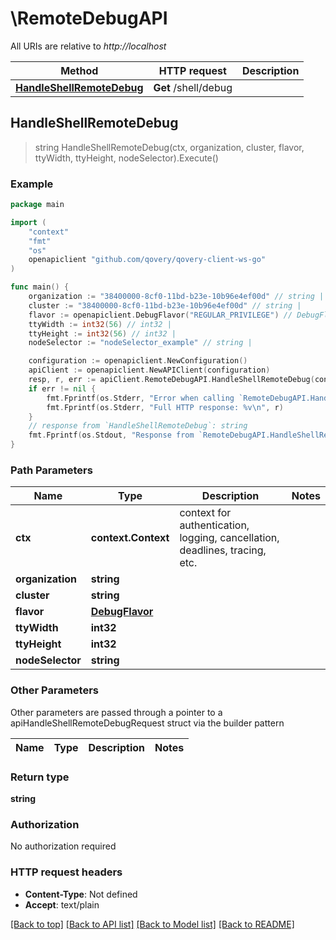 # \RemoteDebugAPI

All URIs are relative to *http://localhost*

Method | HTTP request | Description
------------- | ------------- | -------------
[**HandleShellRemoteDebug**](RemoteDebugAPI.md#HandleShellRemoteDebug) | **Get** /shell/debug | 



## HandleShellRemoteDebug

> string HandleShellRemoteDebug(ctx, organization, cluster, flavor, ttyWidth, ttyHeight, nodeSelector).Execute()



### Example

```go
package main

import (
	"context"
	"fmt"
	"os"
	openapiclient "github.com/qovery/qovery-client-ws-go"
)

func main() {
	organization := "38400000-8cf0-11bd-b23e-10b96e4ef00d" // string | 
	cluster := "38400000-8cf0-11bd-b23e-10b96e4ef00d" // string | 
	flavor := openapiclient.DebugFlavor("REGULAR_PRIVILEGE") // DebugFlavor | 
	ttyWidth := int32(56) // int32 | 
	ttyHeight := int32(56) // int32 | 
	nodeSelector := "nodeSelector_example" // string | 

	configuration := openapiclient.NewConfiguration()
	apiClient := openapiclient.NewAPIClient(configuration)
	resp, r, err := apiClient.RemoteDebugAPI.HandleShellRemoteDebug(context.Background(), organization, cluster, flavor, ttyWidth, ttyHeight, nodeSelector).Execute()
	if err != nil {
		fmt.Fprintf(os.Stderr, "Error when calling `RemoteDebugAPI.HandleShellRemoteDebug``: %v\n", err)
		fmt.Fprintf(os.Stderr, "Full HTTP response: %v\n", r)
	}
	// response from `HandleShellRemoteDebug`: string
	fmt.Fprintf(os.Stdout, "Response from `RemoteDebugAPI.HandleShellRemoteDebug`: %v\n", resp)
}
```

### Path Parameters


Name | Type | Description  | Notes
------------- | ------------- | ------------- | -------------
**ctx** | **context.Context** | context for authentication, logging, cancellation, deadlines, tracing, etc.
**organization** | **string** |  | 
**cluster** | **string** |  | 
**flavor** | [**DebugFlavor**](.md) |  | 
**ttyWidth** | **int32** |  | 
**ttyHeight** | **int32** |  | 
**nodeSelector** | **string** |  | 

### Other Parameters

Other parameters are passed through a pointer to a apiHandleShellRemoteDebugRequest struct via the builder pattern


Name | Type | Description  | Notes
------------- | ------------- | ------------- | -------------







### Return type

**string**

### Authorization

No authorization required

### HTTP request headers

- **Content-Type**: Not defined
- **Accept**: text/plain

[[Back to top]](#) [[Back to API list]](../README.md#documentation-for-api-endpoints)
[[Back to Model list]](../README.md#documentation-for-models)
[[Back to README]](../README.md)

